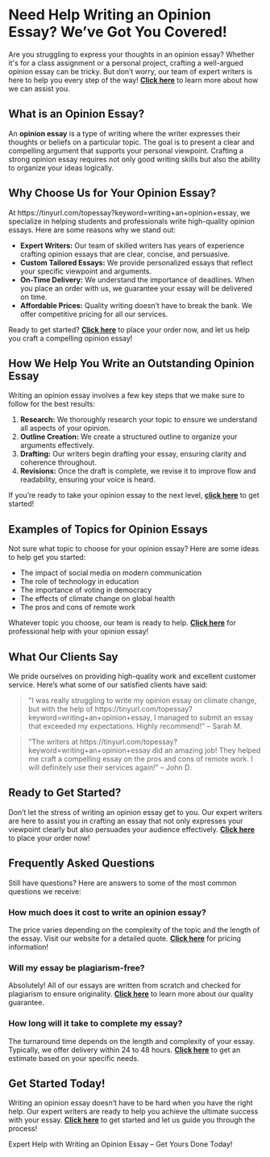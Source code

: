 <h1>Need Help Writing an Opinion Essay? We’ve Got You Covered!</h1>

<p>Are you struggling to express your thoughts in an opinion essay? Whether it's for a class assignment or a personal project, crafting a well-argued opinion essay can be tricky. But don’t worry, our team of expert writers is here to help you every step of the way! <strong><a href="https://tinyurl.com/topessay?keyword=writing+an+opinion+essay">Click here</a></strong> to learn more about how we can assist you.</p>

<h2>What is an Opinion Essay?</h2>
<p>An <strong>opinion essay</strong> is a type of writing where the writer expresses their thoughts or beliefs on a particular topic. The goal is to present a clear and compelling argument that supports your personal viewpoint. Crafting a strong opinion essay requires not only good writing skills but also the ability to organize your ideas logically.</p>

<h2>Why Choose Us for Your Opinion Essay?</h2>
<p>At https://tinyurl.com/topessay?keyword=writing+an+opinion+essay, we specialize in helping students and professionals write high-quality opinion essays. Here are some reasons why we stand out:</p>
<ul>
    <li><strong>Expert Writers:</strong> Our team of skilled writers has years of experience crafting opinion essays that are clear, concise, and persuasive.</li>
    <li><strong>Custom Tailored Essays:</strong> We provide personalized essays that reflect your specific viewpoint and arguments.</li>
    <li><strong>On-Time Delivery:</strong> We understand the importance of deadlines. When you place an order with us, we guarantee your essay will be delivered on time.</li>
    <li><strong>Affordable Prices:</strong> Quality writing doesn’t have to break the bank. We offer competitive pricing for all our services.</li>
</ul>

<p>Ready to get started? <strong><a href="https://tinyurl.com/topessay?keyword=writing+an+opinion+essay">Click here</a></strong> to place your order now, and let us help you craft a compelling opinion essay!</p>

<h2>How We Help You Write an Outstanding Opinion Essay</h2>
<p>Writing an opinion essay involves a few key steps that we make sure to follow for the best results:</p>
<ol>
    <li><strong>Research:</strong> We thoroughly research your topic to ensure we understand all aspects of your opinion.</li>
    <li><strong>Outline Creation:</strong> We create a structured outline to organize your arguments effectively.</li>
    <li><strong>Drafting:</strong> Our writers begin drafting your essay, ensuring clarity and coherence throughout.</li>
    <li><strong>Revisions:</strong> Once the draft is complete, we revise it to improve flow and readability, ensuring your voice is heard.</li>
</ol>

<p>If you’re ready to take your opinion essay to the next level, <strong><a href="https://tinyurl.com/topessay?keyword=writing+an+opinion+essay">click here</a></strong> to get started!</p>

<h2>Examples of Topics for Opinion Essays</h2>
<p>Not sure what topic to choose for your opinion essay? Here are some ideas to help get you started:</p>
<ul>
    <li>The impact of social media on modern communication</li>
    <li>The role of technology in education</li>
    <li>The importance of voting in democracy</li>
    <li>The effects of climate change on global health</li>
    <li>The pros and cons of remote work</li>
</ul>
<p>Whatever topic you choose, our team is ready to help. <strong><a href="https://tinyurl.com/topessay?keyword=writing+an+opinion+essay">Click here</a></strong> for professional help with your opinion essay!</p>

<h2>What Our Clients Say</h2>
<p>We pride ourselves on providing high-quality work and excellent customer service. Here’s what some of our satisfied clients have said:</p>
<blockquote>
    "I was really struggling to write my opinion essay on climate change, but with the help of https://tinyurl.com/topessay?keyword=writing+an+opinion+essay, I managed to submit an essay that exceeded my expectations. Highly recommend!" – Sarah M.
</blockquote>
<blockquote>
    "The writers at https://tinyurl.com/topessay?keyword=writing+an+opinion+essay did an amazing job! They helped me craft a compelling essay on the pros and cons of remote work. I will definitely use their services again!" – John D.
</blockquote>

<h2>Ready to Get Started?</h2>
<p>Don’t let the stress of writing an opinion essay get to you. Our expert writers are here to assist you in crafting an essay that not only expresses your viewpoint clearly but also persuades your audience effectively. <strong><a href="https://tinyurl.com/topessay?keyword=writing+an+opinion+essay">Click here</a></strong> to place your order now!</p>

<h2>Frequently Asked Questions</h2>
<p>Still have questions? Here are answers to some of the most common questions we receive:</p>
<h3>How much does it cost to write an opinion essay?</h3>
<p>The price varies depending on the complexity of the topic and the length of the essay. Visit our website for a detailed quote. <strong><a href="https://tinyurl.com/topessay?keyword=writing+an+opinion+essay">Click here</a></strong> for pricing information!</p>

<h3>Will my essay be plagiarism-free?</h3>
<p>Absolutely! All of our essays are written from scratch and checked for plagiarism to ensure originality. <strong><a href="https://tinyurl.com/topessay?keyword=writing+an+opinion+essay">Click here</a></strong> to learn more about our quality guarantee.</p>

<h3>How long will it take to complete my essay?</h3>
<p>The turnaround time depends on the length and complexity of your essay. Typically, we offer delivery within 24 to 48 hours. <strong><a href="https://tinyurl.com/topessay?keyword=writing+an+opinion+essay">Click here</a></strong> to get an estimate based on your specific needs.</p>

<h2>Get Started Today!</h2>
<p>Writing an opinion essay doesn’t have to be hard when you have the right help. Our expert writers are ready to help you achieve the ultimate success with your essay. <strong><a href="https://tinyurl.com/topessay?keyword=writing+an+opinion+essay">Click here</a></strong> to get started and let us guide you through the process!</p>
Expert Help with Writing an Opinion Essay – Get Yours Done Today!
